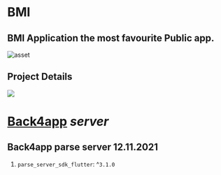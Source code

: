 
 # BMI
 ## BMI Application the most favourite Public app.
![asset](https://github.com/addiraw/bmi/blob/master/Assets.jpeg?raw=true)
 ## Project Details

  ![](https://d26tpo4cm8sb6k.cloudfront.net/img/bmi-chart.gif)
# [Back4app](www.back4app.com) ***server***
 ## Back4app parse server 12.11.2021
   1. `parse_server_sdk_flutter`: ^`3.1.0` 
 
<!--  - `hello` -->
